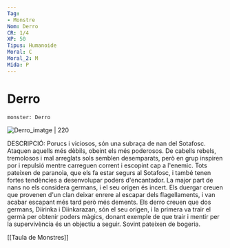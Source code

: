 ```yaml
---
Tag:
- Monstre
Nom: Derro
CR: 1/4
XP: 50
Tipus: Humanoide
Moral: C
Moral_2: M
Mida: P
---
```

# Derro

```statblock
monster: Derro
```

![Derro_imatge | 220](https://www.aidedd.org/dnd/images/derro.jpg)

DESCRIPCIÓ: 
Porucs i viciosos, són una subraça de nan del Sotafosc. Ataquen aquells més dèbils, obeint els més poderosos. De cabells rebels, tremolosos i mal arreglats sols semblen desemparats, però en grup inspiren por i repulsió mentre carreguen corrent i escopint cap a l'enemic. Tots pateixen de paranoia, que els fa estar segurs al Sotafosc, i també tenen fortes tendències a desenvolupar poders d'encantador. La major part de nans no els considera germans, i el seu origen és incert. Els duergar creuen que provenen d'un clan deixar enrere al escapar dels flagellaments, i van acabar escapant més tard però més dements. Els derro creuen que dos germans, Diirinka i Diinkarazan, són el seu origen, i la primera va trair el germà per obtenir poders màgics, donant exemple de que trair i mentir per la supervivència és un objectiu a seguir. Sovint pateixen de bogeria.

[[Taula de Monstres]]